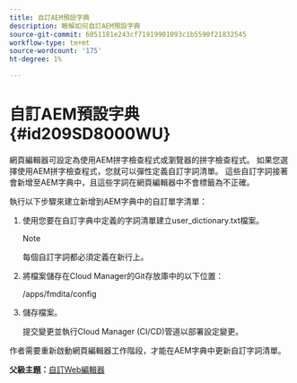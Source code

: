 ```yaml
---
title: 自訂AEM預設字典
description: 瞭解如何自訂AEM預設字典
source-git-commit: 6051181e243cf71919901093c1b5590f21832545
workflow-type: tm+mt
source-wordcount: '175'
ht-degree: 1%

---
```



# 自訂AEM預設字典 {#id209SD8000WU}

網頁編輯器可設定為使用AEM拼字檢查程式或瀏覽器的拼字檢查程式。 如果您選擇使用AEM拼字檢查程式，您就可以彈性定義自訂字詞清單。 這些自訂字詞接著會新增至AEM字典中，且這些字詞在網頁編輯器中不會標籤為不正確。

執行以下步驟來建立新增到AEM字典中的自訂單字清單：

1. 使用您要在自訂字典中定義的字詞清單建立user\_dictionary.txt檔案。

   >[!NOTE]
   >
   > 每個自訂字詞都必須定義在新行上。

1. 將檔案儲存在Cloud Manager的Git存放庫中的以下位置：

   /apps/fmdita/config

1. 儲存檔案。

   提交變更並執行Cloud Manager \(CI/CD\)管道以部署設定變更。


作者需要重新啟動網頁編輯器工作階段，才能在AEM字典中更新自訂字詞清單。

**父級主題：**[&#x200B;自訂Web編輯器](conf-web-editor.md)

